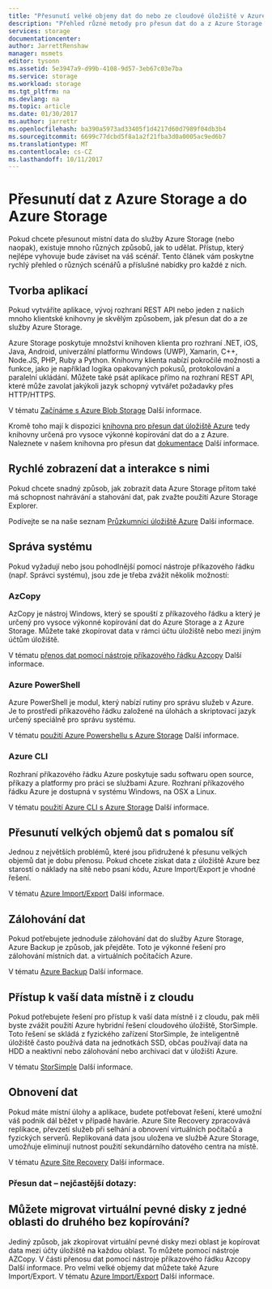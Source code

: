 ```yaml
---
title: "Přesunutí velké objemy dat do nebo ze cloudové úložiště v Azure | Microsoft Docs"
description: "Přehled různé metody pro přesun dat do a z Azure Storage."
services: storage
documentationcenter: 
author: JarrettRenshaw
manager: msmets
editor: tysonn
ms.assetid: 5e3947a9-d99b-4108-9d57-3eb67c03e7ba
ms.service: storage
ms.workload: storage
ms.tgt_pltfrm: na
ms.devlang: na
ms.topic: article
ms.date: 01/30/2017
ms.author: jarrettr
ms.openlocfilehash: ba390a5973ad33405f1d4217d60d7989f04db3b4
ms.sourcegitcommit: 6699c77dcbd5f8a1a2f21fba3d0a0005ac9ed6b7
ms.translationtype: MT
ms.contentlocale: cs-CZ
ms.lasthandoff: 10/11/2017
---
```

# <a name="moving-data-to-and-from-azure-storage"></a>Přesunutí dat z Azure Storage a do Azure Storage
Pokud chcete přesunout místní data do služby Azure Storage (nebo naopak), existuje mnoho různých způsobů, jak to udělat. Přístup, který nejlépe vyhovuje bude záviset na váš scénář. Tento článek vám poskytne rychlý přehled o různých scénářů a příslušné nabídky pro každé z nich.

## <a name="building-applications"></a>Tvorba aplikací
Pokud vytváříte aplikace, vývoj rozhraní REST API nebo jeden z našich mnoho klientské knihovny je skvělým způsobem, jak přesun dat do a ze služby Azure Storage.

Azure Storage poskytuje množství knihoven klienta pro rozhraní .NET, iOS, Java, Android, univerzální platformu Windows (UWP), Xamarin, C++, Node.JS, PHP, Ruby a Python. Knihovny klienta nabízí pokročilé možnosti a funkce, jako je například logika opakovaných pokusů, protokolování a paralelní ukládání. Můžete také psát aplikace přímo na rozhraní REST API, které může zavolat jakýkoli jazyk schopný vytvářet požadavky přes HTTP/HTTPS.

V tématu [Začínáme s Azure Blob Storage](../blobs/storage-dotnet-how-to-use-blobs.md) Další informace.

Kromě toho mají k dispozici [knihovna pro přesun dat úložiště Azure](https://www.nuget.org/packages/Microsoft.Azure.Storage.DataMovement) tedy knihovny určená pro vysoce výkonné kopírování dat do a z Azure. Naleznete v našem knihovna pro přesun dat [dokumentace](https://github.com/Azure/azure-storage-net-data-movement) Další informace. 

## <a name="quickly-viewinginteracting-with-your-data"></a>Rychlé zobrazení dat a interakce s nimi
Pokud chcete snadný způsob, jak zobrazit data Azure Storage přitom také má schopnost nahrávání a stahování dat, pak zvažte použití Azure Storage Explorer.

Podívejte se na naše seznam [Průzkumníci úložiště Azure](../storage-explorers.md) Další informace.

## <a name="system-administration"></a>Správa systému
Pokud vyžadují nebo jsou pohodlnější pomocí nástroje příkazového řádku (např. Správci systému), jsou zde je třeba zvážit několik možností:

### <a name="azcopy"></a>AzCopy
AzCopy je nástroj Windows, který se spouští z příkazového řádku a který je určený pro vysoce výkonné kopírování dat do Azure Storage a z Azure Storage. Můžete také zkopírovat data v rámci účtu úložiště nebo mezi jiným účtům úložiště.

V tématu [přenos dat pomocí nástroje příkazového řádku Azcopy](storage-use-azcopy.md) Další informace.

### <a name="azure-powershell"></a>Azure PowerShell
Azure PowerShell je modul, který nabízí rutiny pro správu služeb v Azure. Je to prostředí příkazového řádku založené na úlohách a skriptovací jazyk určený speciálně pro správu systému.

V tématu [použití Azure Powershellu s Azure Storage](storage-powershell-guide-full.md) Další informace.

### <a name="azure-cli"></a>Azure CLI
Rozhraní příkazového řádku Azure poskytuje sadu softwaru open source, příkazy a platformy pro práci se službami Azure. Rozhraní příkazového řádku Azure je dostupná v systému Windows, na OSX a Linux.

V tématu [použití Azure CLI s Azure Storage](../storage-azure-cli.md) Další informace.

## <a name="moving-large-amounts-of-data-with-a-slow-network"></a>Přesunutí velkých objemů dat s pomalou síť
Jednou z největších problémů, které jsou přidružené k přesunu velkých objemů dat je dobu přenosu. Pokud chcete získat data z úložiště Azure bez starostí o náklady na sítě nebo psaní kódu, Azure Import/Export je vhodné řešení.

V tématu [Azure Import/Export](../storage-import-export-service.md) Další informace.

## <a name="backing-up-your-data"></a>Zálohování dat
Pokud potřebujete jednoduše zálohování dat do služby Azure Storage, Azure Backup je způsob, jak přejděte. Toto je výkonné řešení pro zálohování místních dat. a virtuálních počítačích Azure.

V tématu [Azure Backup](../../backup/backup-introduction-to-azure-backup.md) Další informace.

## <a name="accessing-your-data-on-premises-and-from-the-cloud"></a>Přístup k vaší data místně i z cloudu
Pokud potřebujete řešení pro přístup k vaší data místně i z cloudu, pak měli byste zvážit použití Azure hybridní řešení cloudového úložiště, StorSimple. Toto řešení se skládá z fyzického zařízení StorSimple, že inteligentně úložiště často používá data na jednotkách SSD, občas používají data na HDD a neaktivní nebo zálohování nebo archivaci dat v úložišti Azure.

V tématu [StorSimple](../../storsimple/storsimple-overview.md) Další informace.

## <a name="recovering-your-data"></a>Obnovení dat
Pokud máte místní úlohy a aplikace, budete potřebovat řešení, které umožní váš podnik dál běžet v případě havárie. Azure Site Recovery zpracovává replikace, převzetí služeb při selhání a obnovení virtuálních počítačů a fyzických serverů. Replikovaná data jsou uložena ve službě Azure Storage, umožňuje eliminují nutnost použití sekundárního datového centra na místě.

V tématu [Azure Site Recovery](../../site-recovery/site-recovery-overview.md) Další informace.
### <a name="moving-data-faq"></a>Přesun dat – nejčastější dotazy:
## <a name="can-i-migrate-vhds-from-one-region-to-another-without-copying"></a>Můžete migrovat virtuální pevné disky z jedné oblasti do druhého bez kopírování?
Jediný způsob, jak zkopírovat virtuální pevné disky mezi oblast je kopírovat data mezi účty úložiště na každou oblast. To můžete pomocí nástroje AZCopy. V části přenosu dat pomocí nástroje příkazového řádku Azcopy Další informace. Pro velmi velké objemy dat můžete také Azure Import/Export. V tématu [Azure Import/Export](https://docs.microsoft.com/en-us/azure/storage/storage-import-export-service) Další informace.
